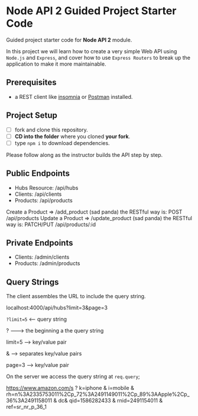# Node API 2 Guided Project Starter Code

Guided project starter code for **Node API 2** module.

In this project we will learn how to create a very simple Web API using `Node.js` and `Express`, and cover how to use `Express Routers` to break up the application to make it more maintainable.

## Prerequisites

- a REST client like [insomnia](https://insomnia.rest/download/) or [Postman](https://www.getpostman.com/downloads/) installed.

## Project Setup

- [ ] fork and clone this repository.
- [ ] **CD into the folder** where you cloned **your fork**.
- [ ] type `npm i` to download dependencies.

Please follow along as the instructor builds the API step by step.

## Public Endpoints

- Hubs Resource: /api/hubs
- Clients: /api/clients
- Products: /api/products

Create a Product => /add_product (sad panda) the RESTful way is: POST /api/products
Update a Product => /update_product (sad panda) the RESTful way is: PATCH/PUT /api/products/:id

## Private Endpoints

- Clients: /admin/clients
- Products: /admin/products

## Query Strings

The client assembles the URL to include the query string.

localhost:4000/api/hubs?limit=3&page=3

`?limit=5` <-- query string

? ---> the beginning a the query string

limit=5 --> key/value pair

& --> separates key/value pairs

page=3 --> key/value pair

On the server we access the query string at `req.query`;

https://www.amazon.com/s
?
k=iphone
&
i=mobile
&
rh=n%3A2335753011%2Cp_72%3A2491149011%2Cp_89%3AApple%2Cp_36%3A2491158011
&
dc&
qid=1586282433
&
rnid=2491154011
&
ref=sr_nr_p_36_1
